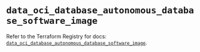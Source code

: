 # `data_oci_database_autonomous_database_software_image`

Refer to the Terraform Registry for docs: [`data_oci_database_autonomous_database_software_image`](https://registry.terraform.io/providers/oracle/oci/6.18.0/docs/data-sources/database_autonomous_database_software_image).
